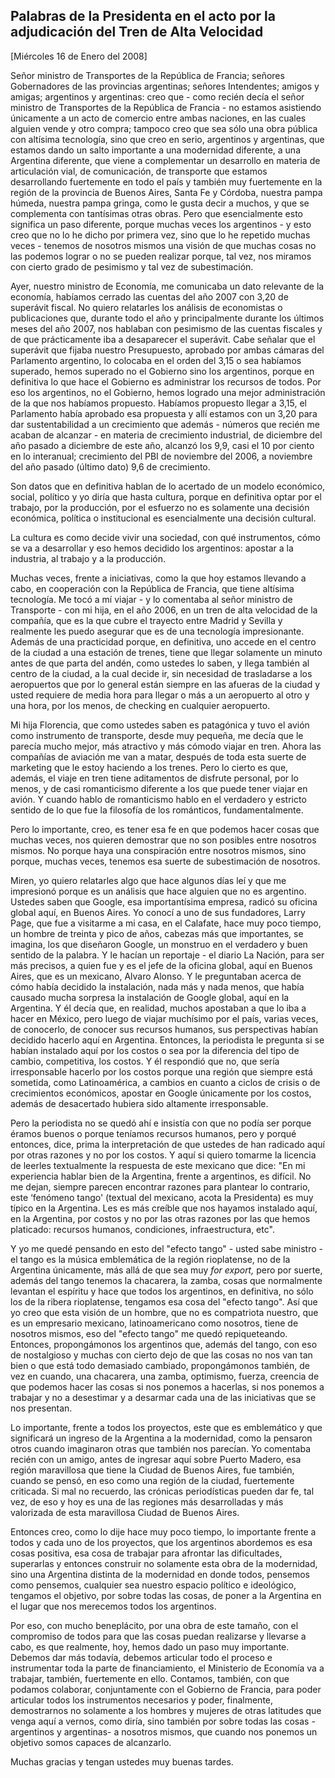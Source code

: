 Palabras de la Presidenta en el acto por la adjudicación del Tren de Alta Velocidad
-----------------------------------------------------------------------------------

[Miércoles 16 de Enero del 2008]

Señor ministro de Transportes de la República de Francia; señores
Gobernadores de las provincias argentinas; señores Intendentes; amigos y
amigas; argentinos y argentinas: creo que - como recién decía el señor
ministro de Transportes de la República de Francia - no estamos
asistiendo únicamente a un acto de comercio entre ambas naciones, en las
cuales alguien vende y otro compra; tampoco creo que sea sólo una obra
pública con altísima tecnología, sino que creo en serio, argentinos y
argentinas, que estamos dando un salto importante a una modernidad
diferente, a una Argentina diferente, que viene a complementar un
desarrollo en materia de articulación vial, de comunicación, de
transporte que estamos desarrollando fuertemente en todo el país y
también muy fuertemente en la región de la provincia de Buenos Aires,
Santa Fe y Córdoba, nuestra pampa  húmeda, nuestra pampa gringa, como le
gusta decir a muchos, y que se complementa con tantísimas otras obras.
Pero que esencialmente esto significa un paso diferente, porque muchas
veces los argentinos - y esto creo que no lo he dicho por primera vez,
sino que lo he repetido muchas veces - tenemos de nosotros mismos una
visión de que muchas cosas no las podemos lograr o no se pueden realizar
porque, tal vez, nos miramos con cierto grado de pesimismo y tal vez de
subestimación.

Ayer, nuestro ministro de Economía, me comunicaba un dato relevante de
la economía, habíamos cerrado las cuentas del año 2007 con 3,20 de
superávit fiscal. No quiero relatarles los análisis de economistas o
publicaciones que, durante todo el año y principalmente durante los
últimos meses del año 2007, nos hablaban con pesimismo de las cuentas
fiscales y de que prácticamente iba a desaparecer el superávit. Cabe
señalar que el superávit que fijaba nuestro Presupuesto, aprobado por
ambas cámaras del Parlamento argentino, lo colocaba en el orden del 3,15
o sea habíamos superado, hemos superado no el Gobierno sino los
argentinos, porque en definitiva lo que hace el Gobierno es administrar
los recursos de todos. Por eso los argentinos, no el Gobierno, hemos
logrado una mejor administración de la que nos habíamos propuesto.
Habíamos propuesto llegar a 3,15, el Parlamento había aprobado esa
propuesta y allí estamos con un 3,20 para dar sustentabilidad a un
crecimiento que además - números que recién me acaban de alcanzar - en
materia de crecimiento industrial, de diciembre del año pasado a
diciembre de este año, alcanzó los 9,9, casi el 10 por ciento en lo
interanual; crecimiento del PBI de noviembre del 2006, a noviembre del
año pasado (último dato) 9,6 de crecimiento.

Son datos que en definitiva hablan de lo acertado de un modelo
económico, social, político y yo diría que hasta cultura, porque en
definitiva optar por el trabajo, por la producción, por el esfuerzo no
es solamente una decisión económica, política o institucional es
esencialmente una decisión cultural.

La cultura es como decide vivir una sociedad, con qué instrumentos, cómo
se va a desarrollar y eso hemos decidido los argentinos: apostar a la
industria, al trabajo y a la producción.

Muchas veces, frente a iniciativas, como la que hoy estamos llevando a
cabo, en cooperación con la República de Francia, que tiene altísima
tecnología. Me tocó a mí viajar - y lo comentaba al señor ministro de
Transporte - con mi hija, en el año 2006, en un tren de alta velocidad
de la compañía, que es la que cubre el trayecto entre Madrid y Sevilla y
realmente les puedo asegurar que es de una tecnología impresionante.
Además de una practicidad porque, en definitiva, uno accede en el centro
de la ciudad a una estación de trenes, tiene que llegar solamente un
minuto antes de que parta del andén, como ustedes lo saben, y llega
también al centro de la ciudad, a la cual decide ir, sin necesidad de
trasladarse a los aeropuertos que por lo general están siempre en las
afueras de la ciudad y usted requiere de media hora para llegar o más a
un aeropuerto al otro y una hora, por los menos, de checking en
cualquier aeropuerto.

Mi hija Florencia, que como ustedes saben es patagónica y tuvo el avión
como instrumento de transporte, desde muy pequeña, me decía que le
parecía mucho mejor, más atractivo y más cómodo viajar en tren. Ahora
las compañías de aviación me van a matar, después de toda esta suerte de
marketing que le estoy haciendo a los trenes. Pero lo cierto es que,
además, el viaje en tren tiene aditamentos de disfrute personal, por lo
menos, y de casi romanticismo diferente a los que puede tener viajar en
avión. Y cuando hablo de romanticismo hablo en el verdadero y estricto
sentido de lo que fue la filosofía de los románticos, fundamentalmente.

Pero lo importante, creo, es tener esa fe en que podemos hacer cosas que
muchas veces, nos quieren demostrar que no son posibles entre nosotros
mismos. No porque haya una conspiración entre nosotros mismos, sino
porque, muchas veces, tenemos esa suerte de subestimación de nosotros.

Miren, yo quiero relatarles algo que hace algunos días leí y que me
impresionó porque es un análisis que hace alguien que no es argentino.
Ustedes saben que Google, esa importantísima empresa, radicó su oficina
global aquí, en Buenos Aires. Yo conocí a uno de sus fundadores, Larry
Page, que fue a visitarme a mi casa, en el Calafate, hace muy poco
tiempo, un hombre de treinta y pico de años, cabezas más que
importantes, se imagina, los que diseñaron Google, un monstruo en el
verdadero y buen sentido de la palabra. Y le hacían un reportaje - el
diario La Nación, para ser más precisos, a quien fue y es el jefe de la
oficina global, aquí en Buenos Aires, que es un mexicano, Alvaro Alonso.
Y le preguntaban acerca de cómo había decidido la instalación, nada más
y nada menos, que había causado mucha sorpresa la instalación de Google
global, aquí en la Argentina. Y él decía que, en realidad, muchos
apostaban a que lo iba a hacer en México, pero luego de viajar muchísimo
por el país, varias veces, de conocerlo, de conocer sus recursos
humanos, sus perspectivas habían decidido hacerlo aquí en Argentina.
Entonces, la periodista le pregunta si se habían instalado aquí por los
costos o sea por la diferencia del tipo de cambio, competitiva, los
costos. Y él respondió que no, que sería irresponsable hacerlo por los
costos porque una región que siempre está sometida, como Latinoamérica,
a cambios en cuanto a ciclos de crisis o de crecimientos económicos,
apostar en Google únicamente por los costos, además de desacertado
hubiera sido altamente irresponsable.

Pero la periodista no se quedó ahí e insistía con que no podía ser
porque éramos buenos o porque teníamos recursos humanos, pero y porqué
entonces, dice, prima la interpretación de que ustedes de han radicado
aquí por otras razones y no por los costos. Y aquí si quiero tomarme la
licencia de leerles textualmente la respuesta de este mexicano que dice:
"En mi experiencia hablar bien de la Argentina, frente a argentinos, es
difícil. No me dejan, siempre parecen encontrar razones para plantear lo
contrario, este ‘fenómeno tango' (textual del mexicano, acota la
Presidenta) es muy típico en la Argentina. Les es más creíble que nos
hayamos instalado aquí, en la Argentina, por costos y no por las otras
razones por las que hemos platicado: recursos humanos, condiciones,
infraestructura, etc".

Y yo me quedé pensando en esto del "efecto tango" - usted sabe
ministro - el tango es la música emblemática de la región rioplatense,
no de la Argentina únicamente, más allá de que sea muy *for export,*
pero por suerte, además del tango tenemos la chacarera, la zamba, cosas
que normalmente levantan el espíritu y hace que todos los argentinos, en
definitiva, no sólo los de la ribera rioplatense, tengamos esa cosa del
"efecto tango". Así que yo creo que esta visión de un hombre, que no es
compatriota nuestro, que es un empresario mexicano, latinoamericano como
nosotros, tiene de nosotros mismos, eso del "efecto tango" me quedó
repiqueteando. Entonces, propongámonos los argentinos que, además del
tango, con eso de nostalgioso y muchas con cierto dejo de que las cosas
no nos van tan bien o que está todo demasiado cambiado, propongámonos
también, de vez en cuando, una chacarera, una zamba, optimismo, fuerza,
creencia de que podemos hacer las cosas si nos ponemos a hacerlas, si
nos ponemos a trabajar y no a desestimar y a desarmar cada una de las
iniciativas que se nos presentan.

Lo importante, frente a todos los proyectos, este que es emblemático y
que significará un ingreso de la Argentina a la modernidad, como la
pensaron otros cuando imaginaron otras que también nos parecían. Yo
comentaba recién con un amigo, antes de ingresar aquí sobre Puerto
Madero, esa región maravillosa que tiene la Ciudad de Buenos Aires, fue
también, cuando se pensó, en eso como una región de la ciudad,
fuertemente criticada. Si mal no recuerdo, las crónicas periodísticas
pueden dar fe, tal vez, de eso y hoy es una de las regiones más
desarrolladas y más valorizada de esta maravillosa Ciudad de Buenos
Aires.

Entonces creo, como lo dije hace muy poco tiempo, lo importante frente a
todos y cada uno de los proyectos, que los argentinos abordemos es esa
cosas positiva, esa cosa de trabajar para afrontar las dificultades,
superarlas y entonces construir no solamente esta obra de la modernidad,
sino una Argentina distinta de la modernidad en donde todos, pensemos
como pensemos, cualquier sea nuestro espacio político e ideológico,
tengamos el objetivo, por sobre todas las cosas, de poner a la Argentina
en el lugar que nos merecemos todos los argentinos.

Por eso, con mucho beneplácito, por una obra de este tamaño, con el
compromiso de todos para que las cosas puedan realizarse y llevarse a
cabo, es que realmente, hoy, hemos dado un paso muy importante. Debemos
dar más todavía, debemos articular todo el proceso e instrumentar toda
la parte de financiamiento, el Ministerio de Economía va a trabajar,
también, fuertemente en ello. Contamos, también, con que podamos
colaborar, conjuntamente con el Gobierno de Francia, para poder
articular todos los instrumentos necesarios y poder, finalmente,
demostrarnos no solamente a los hombres y mujeres de otras latitudes que
venga aquí a vernos, como diría, sino también por sobre todas las
cosas - argentinos y argentinas- a nosotros mismos, que cuando nos
ponemos un objetivo somos capaces de alcanzarlo.

Muchas gracias y tengan ustedes muy buenas tardes.
